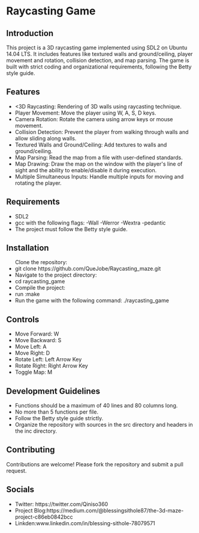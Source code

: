 <h1>Raycasting Game</h1>

<h2>Introduction</h2>

<p>This project is a 3D raycasting game implemented using SDL2 on Ubuntu 14.04 LTS. It includes features like textured walls and ground/ceiling, player movement and rotation, collision detection, and map parsing. The game is built with strict coding and organizational requirements, following the Betty style guide.</p>

<h2>Features</h2>
<ul>
<li><3D Raycasting: Rendering of 3D walls using raycasting technique.</li>
<li>Player Movement: Move the player using W, A, S, D keys.</li>
<li>Camera Rotation: Rotate the camera using arrow keys or mouse movement.</li>
<li>Collision Detection: Prevent the player from walking through walls and allow sliding along walls.</li>
<li>Textured Walls and Ground/Ceiling: Add textures to walls and ground/ceiling.</li>
<li>Map Parsing: Read the map from a file with user-defined standards.</li>
<li>Map Drawing: Draw the map on the window with the player's line of sight and the ability to enable/disable it during execution.</li>
<li>Multiple Simultaneous Inputs: Handle multiple inputs for moving and rotating the player.</li>
</ul>
<h2>Requirements</h2>
  <ul>
<li>SDL2</li>
<li>gcc with the following flags: -Wall -Werror -Wextra -pedantic</li>
<li>The project must follow the Betty style guide.</li>
  </ul>
<h2>Installation</h2>
<ul>
Clone the repository:

<li>git clone https://github.com/QueJobe/Raycasting_maze.git</li>
<li>Navigate to the project directory:</li>
<li>cd raycasting_game</li>
<li>Compile the project:</li>
<li> run :make</li>
<li>Run the game with the following command:
./raycasting_game </li>
</ul>

<h2>Controls</h2>
<ul>
<li>Move Forward: W</li>
<li>Move Backward: S</li>
<li>Move Left: A</li>
<li>Move Right: D</li>
<li>Rotate Left: Left Arrow Key</li>
<li>Rotate Right: Right Arrow Key</li>
<li>Toggle Map: M</li>
</ul>
<h2>Development Guidelines</h2>
<ul>
<li>Functions should be a maximum of 40 lines and 80 columns long.</li>
<li>No more than 5 functions per file.</li>
<li>Follow the Betty style guide strictly.</li>
<li>Organize the repository with sources in the src directory and headers in the inc directory.</li>
</ul>
<h2>Contributing</h2>
Contributions are welcome! Please fork the repository and submit a pull request.
<h2>Socials</h2>
<ul>
  <li>Twitter: https://twitter.com/Qiniso360</li>
  <li>Project Blog:https://medium.com/@blessingsithole87/the-3d-maze-project-c86eb0842bcc </li>
  <li>Linkden:www.linkedin.com/in/blessing-sithole-78079571 </li>
</ul>
